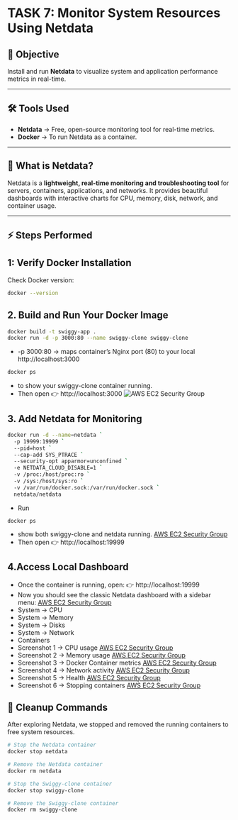 # TASK 7: Monitor System Resources Using Netdata

## 📌 Objective
Install and run **Netdata** to visualize system and application performance metrics in real-time.

---

## 🛠️ Tools Used
- **Netdata** → Free, open-source monitoring tool for real-time metrics.  
- **Docker** → To run Netdata as a container.  

---

## 📖 What is Netdata?
Netdata is a **lightweight, real-time monitoring and troubleshooting tool** for servers, containers, applications, and networks. It provides beautiful dashboards with interactive charts for CPU, memory, disk, network, and container usage.

---

## ⚡ Steps Performed

## 1: Verify Docker Installation

Check Docker version:

```bash
docker --version
```

## 2. Build and Run Your Docker Image
```bash
docker build -t swiggy-app .
docker run -d -p 3000:80 --name swiggy-clone swiggy-clone
```
- -p 3000:80 → maps container’s Nginx port (80) to your local http://localhost:3000
```bash
docker ps
```
- to show your swiggy-clone container running.
-  Then open 👉 http://localhost:3000
![AWS EC2 Security Group](images/page.png)

## 3. Add Netdata for Monitoring
```bash
docker run -d --name=netdata `
  -p 19999:19999 `
  --pid=host `
  --cap-add SYS_PTRACE `
  --security-opt apparmor=unconfined `
  -e NETDATA_CLOUD_DISABLE=1 `
  -v /proc:/host/proc:ro `
  -v /sys:/host/sys:ro `
  -v /var/run/docker.sock:/var/run/docker.sock `
  netdata/netdata
 ```
- Run
 ```
docker ps
```
- show both swiggy-clone and netdata running.
  [AWS EC2 Security Group](images/page.png)
- Then open 👉 http://localhost:19999

## 4.Access Local Dashboard

- Once the container is running, open:
👉 http://localhost:19999
- Now you should see the classic Netdata dashboard with a sidebar menu:
  [AWS EC2 Security Group](images/page.png)
- System → CPU
- System → Memory
- System → Disks
- System → Network
- Containers
- Screenshot 1 → CPU usage
[AWS EC2 Security Group](images/page.png)
- Screenshot 2 → Memory usage
 [AWS EC2 Security Group](images/page.png)
- Screenshot 3 → Docker Container metrics
 [AWS EC2 Security Group](images/page.png)
- Screenshot 4 → Network activity
 [AWS EC2 Security Group](images/page.png)
- Screenshot 5 → Health
 [AWS EC2 Security Group](images/page.png)
- Screenshot 6 → Stopping containers
 [AWS EC2 Security Group](images/page.png)

## 🧹 Cleanup Commands

After exploring Netdata, we stopped and removed the running containers to free system resources.

```bash
# Stop the Netdata container
docker stop netdata

# Remove the Netdata container
docker rm netdata

# Stop the Swiggy-clone container
docker stop swiggy-clone

# Remove the Swiggy-clone container
docker rm swiggy-clone
```
